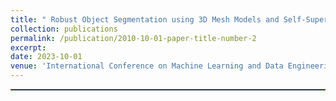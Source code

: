 ```yaml
---
title: " Robust Object Segmentation using 3D Mesh Models and Self-Supervised Learning "
collection: publications
permalink: /publication/2010-10-01-paper-title-number-2
excerpt: 
date: 2023-10-01
venue: 'International Conference on Machine Learning and Data Engineering (ICMLDE 2023)'
---
```

<hr style="border-top: 1px solid red; margin: 1em 0;">
